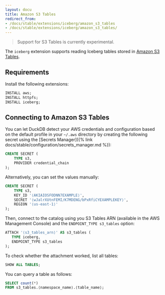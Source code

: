 ```yaml
---
layout: docu
title: Amazon S3 Tables
redirect_from:
- /docs/stable/extensions/iceberg/amazon_s3_tables
- /docs/stable/extensions/iceberg/amazon_s3_tables/
---
```


> Support for S3 Tables is currently experimental.

The `iceberg` extension supports reading Iceberg tables stored in [Amazon S3 Tables](https://aws.amazon.com/s3/features/tables/).

## Requirements

Install the following extensions:

```sql
INSTALL aws;
INSTALL httpfs;
INSTALL iceberg;
```

## Connecting to Amazon S3 Tables

You can let DuckDB detect your AWS credentials and configuration based on the default profile in your `~/.aws` directory by creating the following secret using the [Secrets Manager]({% link docs/stable/configuration/secrets_manager.md %}):

```sql
CREATE SECRET (
    TYPE s3,
    PROVIDER credential_chain
);
```

Alternatively, you can set the values manually:

```sql
CREATE SECRET (
    TYPE s3,
    KEY_ID '⟨AKIAIOSFODNN7EXAMPLE⟩',
    SECRET '⟨wJalrXUtnFEMI/K7MDENG/bPxRfiCYEXAMPLEKEY⟩',
    REGION '⟨us-east-1⟩'
);
```

Then, connect to the catalog using you S3 Tables ARN (available in the AWS Management Console) and the `ENDPOINT_TYPE s3_tables` option:

```sql
ATTACH '⟨s3_tables_arn⟩' AS s3_tables (
   TYPE iceberg,
   ENDPOINT_TYPE s3_tables
);
```

To check whether the attachment worked, list all tables:

```sql
SHOW ALL TABLES;
```

You can query a table as follows:

```sql
SELECT count(*)
FROM s3_tables.⟨namespace_name⟩.⟨table_name⟩;
```
